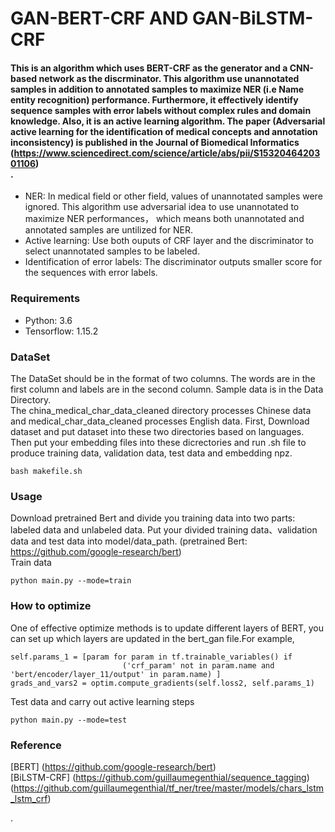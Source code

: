 # GAN-BERT-CRF AND GAN-BiLSTM-CRF
#### This is an algorithm which uses BERT-CRF as the generator and a CNN-based network as the discrminator. This algorithm use unannotated samples in addition to annotated samples to maximize NER (i.e Name entity recognition) performance. Furthermore, it effectively identify sequence samples with error labels without complex rules and domain knowledge. Also, it is an active learning algorithm. The paper (Adversarial active learning for the identification of medical concepts and annotation inconsistency) is published in the Journal of Biomedical Informatics (https://www.sciencedirect.com/science/article/abs/pii/S1532046420301106) <br>.
* NER: In medical field or other field, values of unannotated samples were ignored. This algorithm use adversarial idea to use unannotated to maximize NER performances， which means both unannotated and annotated samples are untilized for NER.
* Active learning: Use both ouputs of CRF layer and the discriminator to select unannotated samples to be labeled.
* Identification of error labels: The discriminator outputs smaller score for the sequences with error labels.

### Requirements
* Python: 3.6
* Tensorflow: 1.15.2

### DataSet
The DataSet should be in the format of two columns. The words are in the first column and labels are in the second column. Sample data is in the Data Directory.<br>
The china_medical_char_data_cleaned directory processes Chinese data and medical_char_data_cleaned processes English data. First, Download dataset and put dataset into these two directories based on languages. Then put your embedding files into these dicrectories and  run .sh file to produce training data, validation data, test data and embedding npz.
```
bash makefile.sh
```

### Usage
Download pretrained Bert and divide you training data into two parts: labeled data and unlabeled data. Put your divided training data、validation data and test data into model/data_path. (pretrained Bert: https://github.com/google-research/bert)<br>
Train data
```
python main.py --mode=train
```

### How to optimize
One of effective optimize methods is to update different layers of BERT, you can set up which layers are updated in the bert_gan file.For example, 
```
self.params_1 = [param for param in tf.trainable_variables() if
                         ('crf_param' not in param.name and 'bert/encoder/layer_11/output' in param.name) ]
grads_and_vars2 = optim.compute_gradients(self.loss2, self.params_1)
```
      

Test data and carry out active learning steps

```
python main.py --mode=test
```

### Reference
[BERT] (https://github.com/google-research/bert)<br>
[BiLSTM-CRF] (https://github.com/guillaumegenthial/sequence_tagging)  (https://github.com/guillaumegenthial/tf_ner/tree/master/models/chars_lstm_lstm_crf)<br>
             



.
